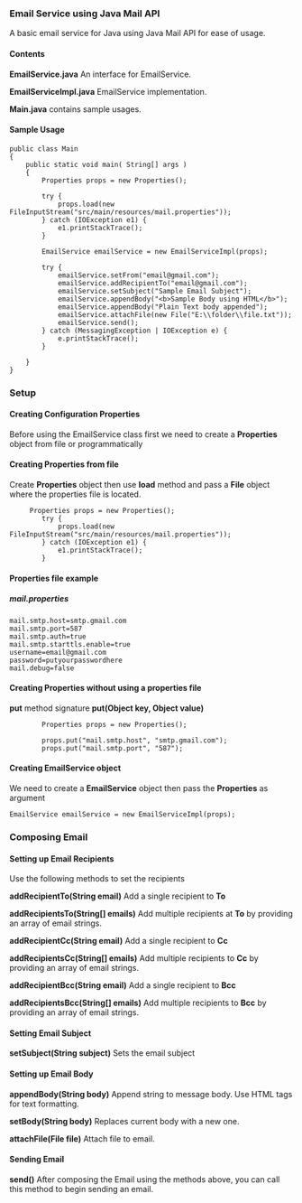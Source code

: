 ### Email Service using Java Mail API

A basic email service for Java using Java Mail API for ease of usage.

#### Contents
**EmailService.java**
An interface for EmailService.

**EmailServiceImpl.java**
EmailService implementation.

**Main.java**
contains sample usages.

#### Sample Usage
    public class Main 
    {
        public static void main( String[] args )
        {
        	Properties props = new Properties();
        	
        	try {
    			props.load(new FileInputStream("src/main/resources/mail.properties"));
    		} catch (IOException e1) {
    			e1.printStackTrace();
    		}
        	
        	EmailService emailService = new EmailServiceImpl(props);
        	
        	try {
        		emailService.setFrom("email@gmail.com");
    			emailService.addRecipientTo("email@gmail.com");
    			emailService.setSubject("Sample Email Subject");
    			emailService.appendBody("<b>Sample Body using HTML</b>");
    			emailService.appendBody("Plain Text body appended");
    			emailService.attachFile(new File("E:\\folder\\file.txt"));
    			emailService.send();
    		} catch (MessagingException | IOException e) {
    			e.printStackTrace();
    		}
            
        }
    }


### Setup

#### Creating Configuration Properties
Before using the EmailService class first we need to create a **Properties** object from file or programmatically


#### Creating Properties from file
Create **Properties** object then use **load** method and pass a **File** object where the properties file is located.

         Properties props = new Properties();
            try {
                props.load(new FileInputStream("src/main/resources/mail.properties"));
            } catch (IOException e1) {
                e1.printStackTrace();
            }
			

#### Properties file example
##### mail.properties

    mail.smtp.host=smtp.gmail.com
    mail.smtp.port=587
    mail.smtp.auth=true
    mail.smtp.starttls.enable=true
    username=email@gmail.com
    password=putyourpasswordhere
    mail.debug=false


#### Creating Properties without using a properties file 

**put** method signature
**put(Object key, Object value)**

        	Properties props = new Properties();
        	
        	props.put("mail.smtp.host", "smtp.gmail.com");
        	props.put("mail.smtp.port", "587");


#### Creating EmailService object
We need to create a **EmailService** object then pass the **Properties** as argument

    EmailService emailService = new EmailServiceImpl(props);

### Composing Email

#### Setting up Email Recipients
Use the following methods to set the recipients

**addRecipientTo(String email)**
Add a single recipient to **To** 

**addRecipientsTo(String[] emails)**
Add multiple recipients at **To** by providing an array of email strings.

**addRecipientCc(String email)**
Add a single recipient to **Cc** 

**addRecipientsCc(String[] emails)**
Add multiple recipients to **Cc** by providing an array of email strings.

**addRecipientBcc(String email)**
Add a single recipient to **Bcc** 

**addRecipientsBcc(String[] emails)**
Add multiple recipients to **Bcc** by providing an array of email strings.

#### Setting Email Subject
**setSubject(String subject)**
Sets the email subject 

#### Setting up Email Body

**appendBody(String body)**
Append string to message body. Use HTML tags for text formatting.

**setBody(String body)**
Replaces current body with a new one.

**attachFile(File file)**
Attach file to email.

#### Sending Email
**send()**
After composing the Email using the methods above, you can call this method to begin sending an email.
